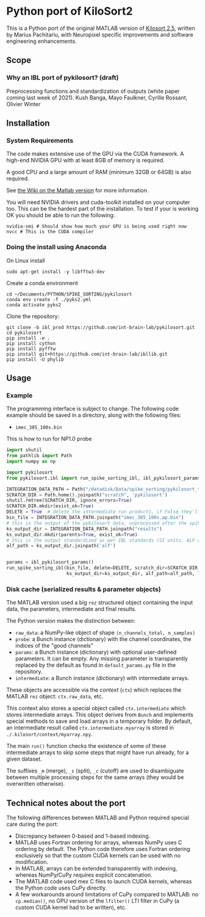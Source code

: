# Python port of KiloSort2

This is a Python port of the original MATLAB version of [Kilosort 2.5](https://github.com/MouseLand/Kilosort), written by Marius Pachitariu, with Neuropixel specific improvements and software engineering enhancements.

## Scope
### Why an IBL port of pykilosort? (draft)

Preprocessing functions and standardization of outputs (white paper coming last week of 2021).
Kush Banga, Mayo Faulkner, Cyrille Rossant, Olivier Winter

## Installation 

### System Requirements

The code makes extensive use of the GPU via the CUDA framework. A high-end NVIDIA GPU with at least 8GB of memory is required.

A good CPU and a large amount of RAM (minimum 32GB or 64GB) is also required.

See [the Wiki on the Matlab version](https://github.com/MouseLand/Kilosort2/wiki/8.-Hardware-guide) for more information.

<!-- TODO: What OS's does this work on? I am testing with Ubuntu .04. -->

You will need NVIDIA drivers and cuda-toolkit installed on your computer too. This can be the hardest part of the installation. To test if your is working OK you should be able to run the following:
```
nvidia-smi # Should show how much your GPU is being used right now
nvcc # This is the CUDA compiler
```

### Doing the install using Anaconda

On Linux install 
    
    sudo apt-get install -y libfftw3-dev

Create a conda environment

    cd ~/Documents/PYTHON/SPIKE_SORTING/pykilosort
    conda env create -f ./pyks2.yml
    conda activate pyks2

Clone the repository:

    git clone -b ibl_prod https://github.com/int-brain-lab/pykilosort.git
    cd pykilosort
    pip install -e .
    pip install cython
    pip install pyfftw
    pip install git+https://github.com/int-brain-lab/ibllib.git
    pip install -U phylib




## Usage

### Example

The programming interface is subject to change. The following code example should be saved in a directory, along with the following files:

* `imec_385_100s.bin`

This is how to run for NP1.0 probe
```python
import shutil
from pathlib import Path
import numpy as np

import pykilosort
from pykilosort.ibl import run_spike_sorting_ibl, ibl_pykilosort_params

INTEGRATION_DATA_PATH = Path("/datadisk/Data/spike_sorting/pykilosort_tests")
SCRATCH_DIR = Path.home().joinpath("scratch", 'pykilosort')
shutil.rmtree(SCRATCH_DIR, ignore_errors=True)
SCRATCH_DIR.mkdir(exist_ok=True)
DELETE = True  # delete the intermediate run products, if False they'll be copied over
bin_file = INTEGRATION_DATA_PATH.joinpath("imec_385_100s.ap.bin")
# this is the output of the pykilosort data, unprocessed after the spike sorter
ks_output_dir = INTEGRATION_DATA_PATH.joinpath("results")
ks_output_dir.mkdir(parents=True, exist_ok=True)
# this is the output standardized as per IBL standards (SI units, ALF convention)
alf_path = ks_output_dir.joinpath('alf')


params = ibl_pykilosort_params()
run_spike_sorting_ibl(bin_file, delete=DELETE, scratch_dir=SCRATCH_DIR,
                      ks_output_dir=ks_output_dir, alf_path=alf_path, log_level='DEBUG', params=params)
```

### Disk cache (serialized results & parameter objects)

The MATLAB version used a big `rez` structured object containing the input data, the parameters, intermediate and final results.

The Python version makes the distinction between:

- `raw_data`: a NumPy-like object of shape `(n_channels_total, n_samples)`
- `probe`: a Bunch instance (dictionary) with the channel coordinates, the indices of the "good channels"
- `params`: a Bunch instance (dictionary) with optional user-defined parameters. It can be empty. Any missing parameter is transparently replaced by the default as found in `default_params.py` file in the repository.
- `intermediate`: a Bunch instance (dictionary) with intermediate arrays.

These objects are accessible via the *context* (`ctx`) which replaces the MATLAB `rez` object: `ctx.raw_data`, etc.

This context also stores a special object called `ctx.intermediate` which stores intermediate arrays. This object derives from `Bunch` and implements special methods to save and load arrays in a temporary folder. By default, an intermediate result called `ctx.intermediate.myarray` is stored in `./.kilosort/context/myarray.npy`.

The main `run()` function checks the existence of some of these intermediate arrays to skip some steps that might have run already, for a given dataset.

The suffixes `_m` (merge), `_s` (split), `_c` (cutoff) are used to disambiguate between multiple processing steps for the same arrays (they would be overwritten otherwise).


## Technical notes about the port

The following differences between MATLAB and Python required special care during the port:

* Discrepancy between 0-based and 1-based indexing.
* MATLAB uses Fortran ordering for arrays, whereas NumPy uses C ordering by default. The Python code therefore uses Fortran ordering exclusively so that the custom CUDA kernels can be used with no modification.
* In MATLAB, arrays can be extended transparently with indexing, whereas NumPy/CuPy requires explicit concatenation.
* The MATLAB code used mex C files to launch CUDA kernels, whereas the Python code uses CuPy directly.
* A few workarounds around limitations of CuPy compared to MATLAB: no `cp.median()`, no GPU version of the `lfilter()` LTI filter in CuPy (a custom CUDA kernel had to be written), etc.

